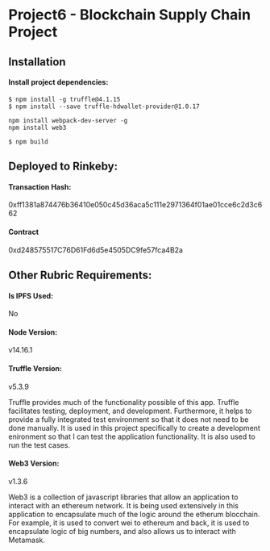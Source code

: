 # Project6 - Blockchain Supply Chain Project

## Installation

#### Install project dependencies:

```
$ npm install -g truffle@4.1.15
$ npm install --save truffle-hdwallet-provider@1.0.17

npm install webpack-dev-server -g
npm install web3

$ npm build
```
## Deployed to Rinkeby:

#### Transaction Hash:

0xff1381a874476b36410e050c45d36aca5c111e2971364f01ae01cce6c2d3c662

#### Contract

0xd248575517C76D61Fd6d5e4505DC9fe57fca4B2a


## Other Rubric Requirements:

#### Is IPFS Used:
No

#### Node Version:
v14.16.1

#### Truffle Version:
v5.3.9

Truffle provides much of the functionality possible of this app. Truffle facilitates testing, deployment, and development. Furthermore, it helps to 
provide a fully integrated test environment so that it does not need to be done manually. It is used in this project specifically to create a development 
enironment so that I can test the application functionality. It is also used to run the test cases.

#### Web3 Version:
v1.3.6

Web3 is a collection of javascript libraries that allow an application to interact with an ethereum network. It is being used extensively in this application to 
encapsulate much of the logic around the etherum blocchain. For example, it is used to convert wei to ethereum and back, it is used to encapsulate logic of big numbers, 
and also allows us to interact with Metamask.